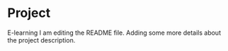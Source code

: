 # Project
E-learning
I am editing the README file. Adding some more details about the project description.
